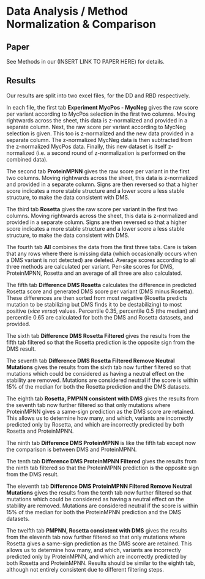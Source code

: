 # Data Analysis / Method Normalization & Comparison

## Paper

See Methods in our (INSERT LINK TO PAPER HERE) for details.

## Results

Our results are split into two excel files, for the DD and RBD respectively.

In each file, the first tab **Experiment MycPos - MycNeg** gives the raw score per variant according to MycPos selection in the first two columns. Moving rightwards across the sheet, this data is z-normalized and provided in a separate column. Next, the raw score per variant according to MycNeg selection is given. This too is z-normalized and the new data provided in a separate column. The z-normalized MycNeg data is then subtracted from the z-normalized MycPos data. Finally, this new dataset is itself z-normalized (i.e. a second round of z-normalization is performed on the combined data).

The second tab **ProteinMPNN** gives the raw score per variant in the first two columns. Moving rightwards across the sheet, this data is z-normalized and provided in a separate column. Signs are then reversed so that a higher score indicates a more stable structure and a lower score a less stable structure, to make the data consistent with DMS.

The third tab **Rosetta** gives the raw score per variant in the first two columns. Moving rightwards across the sheet, this data is z-normalized and provided in a separate column. Signs are then reversed so that a higher score indicates a more stable structure and a lower score a less stable structure, to make the data consistent with DMS.

The fourth tab **All** combines the data from the first three tabs. Care is taken that any rows where there is missing data (which occasionally occurs when a DMS variant is not detected) are deleted. Average scores according to all three methods are calculated per variant. Per-site scores for DMS, ProteinMPNN, Rosetta and an average of all three are also calculated.

The fifth tab **Difference DMS Rosetta** calculates the difference in predicted Rosetta score and generated DMS score per variant (DMS minus Rosetta). These differences are then sorted from most negative (Rosetta predicts mutation to be stabilizing but DMS finds it to be destabilizing) to most positive (*vice versa*) values. Percentile 0.35, percentile 0.5 (the median) and percentile 0.65 are calculated for both the DMS and Rosetta datasets, and provided.

The sixth tab **Difference DMS Rosetta Filtered** gives the results from the fifth tab filtered so that the Rosetta prediction is the opposite sign from the DMS result.

The seventh tab **Difference DMS Rosetta Filtered Remove Neutral Mutations** gives the results from the sixth tab now further filtered so that mutations which could be considered as having a neutral effect on the stability are removed. Mutations are considered neutral if the score is within 15% of the median for both the Rosetta prediction and the DMS datasets.

The eighth tab **Rosetta, PMPNN consistent with DMS** gives the results from the seventh tab now further filtered so that only mutations where ProteinMPNN gives a same-sign prediction as the DMS score are retained. This allows us to determine how many, and which, variants are incorrectly predicted only by Rosetta, and which are incorrectly predicted by both Rosetta and ProteinMPNN.

The ninth tab **Difference DMS ProteinMPNN** is like the fifth tab except now the comparison is between DMS and ProteinMPNN. 

The tenth tab **Difference DMS ProteinMPNN Filtered** gives the results from the ninth tab filtered so that the ProteinMPNN prediction is the opposite sign from the DMS result.

The eleventh tab **Difference DMS ProteinMPNN Filtered Remove Neutral Mutations** gives the results from the tenth tab now further filtered so that mutations which could be considered as having a neutral effect on the stability are removed. Mutations are considered neutral if the score is within 15% of the median for both the ProteinMPNN prediction and the DMS datasets.

The twelfth tab **PMPNN, Rosetta consistent with DMS** gives the results from the eleventh tab now further filtered so that only mutations where Rosetta gives a same-sign prediction as the DMS score are retained. This allows us to determine how many, and which, variants are incorrectly predicted only by ProteinMPNN, and which are incorrectly predicted by both Rosetta and ProteinMPNN. Results should be similar to the eighth tab, although not entirely consistent due to different filtering steps.


